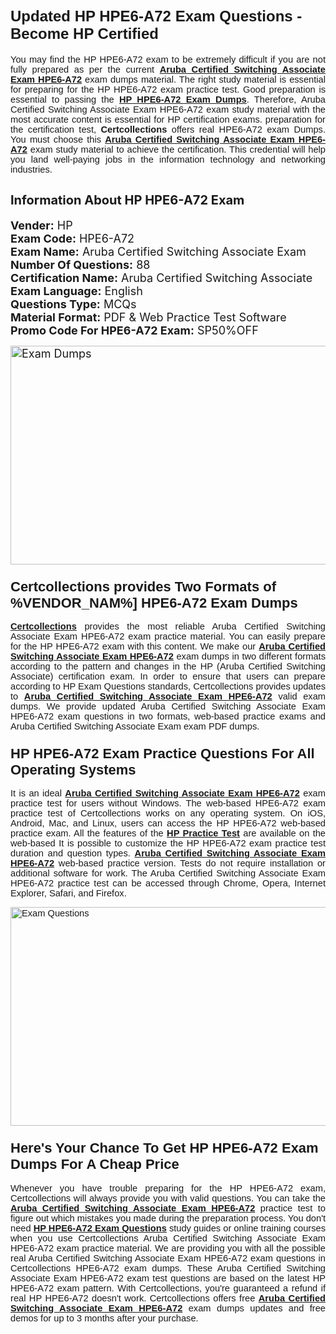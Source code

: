 <h1><span style="font-size:24px"><span style="font-family:Calibri,sans-serif"><strong>Updated HP HPE6-A72 Exam Questions - Become HP Certified</strong></span></span></h1> <p style="text-align:justify"><span style="font-size:11pt"><span style="font-family:Calibri,sans-serif">You may find the HP HPE6-A72 exam to be extremely difficult if you are not fully prepared as per the current <u><strong>Aruba Certified Switching Associate Exam HPE6-A72</strong></u> exam dumps material. The right study material is essential for preparing for the HP HPE6-A72 exam practice test. Good preparation is essential to passing the <a href="https://www.certcollections.com/hpe6-a72-exam-questions"><u><strong>HP HPE6-A72 Exam Dumps</strong></u></a>. Therefore, Aruba Certified Switching Associate Exam HPE6-A72 exam study material with the most accurate content is essential for HP certification exams. preparation for the certification test, <strong>Certcollections</strong> offers real HPE6-A72 exam Dumps. You must choose this <u><strong>Aruba Certified Switching Associate Exam HPE6-A72</strong></u> exam study material to achieve the certification. This credential will help you land well-paying jobs in the information technology and networking industries.</span></span></p> <h2 style="text-align:justify"><strong><span style="font-size:20px">Information About HP HPE6-A72 Exam</span></strong></h2> <p style="text-align:justify"><span style="font-size:18px"><strong>Vender:</strong> HP<br /> <strong>Exam Code:</strong> HPE6-A72<br /> <strong>Exam Name:</strong> Aruba Certified Switching Associate Exam<br /> <strong>Number Of Questions:</strong> 88<br /> <strong>Certification Name:</strong> Aruba Certified Switching Associate<br /> <strong>Exam Language:</strong> English<br /> <strong>Questions Type:</strong> MCQs<br /> <strong>Material Format:</strong> PDF & Web Practice Test Software<br /> <strong>Promo Code For HPE6-A72 Exam:</strong> SP50%OFF</span></p> <p style="text-align:justify"><span style="font-size:18px"><a href="https://www.certcollections.com/hpe6-a72-exam-questions" rel="no-follow"><img alt="Exam Dumps" src="https://www.certcollections.com/uploads/content/certcollections.jpg" style="height:350px; width:750px" /></a></span></p> <h3><span style="font-size:22px"><span style="font-family:Calibri,sans-serif"><strong>Certcollections provides Two Formats of %VENDOR_NAM%] HPE6-A72 Exam Dumps</strong></span></span></h3> <p style="text-align:justify"><span style="font-size:11pt"><span style="font-family:Calibri,sans-serif"><a href="https://www.certcollections.com/"><u><strong>Certcollections</strong></u></a> provides the most reliable Aruba Certified Switching Associate Exam HPE6-A72 exam practice material. You can easily prepare for the HP HPE6-A72 exam with this content. We make our <u><strong>Aruba Certified Switching Associate Exam HPE6-A72</strong></u> exam dumps in two different formats according to the pattern and changes in the HP (Aruba Certified Switching Associate) certification exam. In order to ensure that users can prepare according to HP Exam Questions standards, Certcollections provides updates to <u><strong>Aruba Certified Switching Associate Exam HPE6-A72</strong></u> valid exam dumps. We provide updated Aruba Certified Switching Associate Exam HPE6-A72 exam questions in two formats, web-based practice exams and Aruba Certified Switching Associate Exam exam PDF dumps.</span></span></p> <h3><span style="font-size:22px"><span style="font-family:Calibri,sans-serif"><strong>HP HPE6-A72 Exam Practice Questions For All Operating Systems</strong></span></span></h3> <p style="text-align:justify"><span style="font-size:11pt"><span style="font-family:Calibri,sans-serif">It is an ideal <u><strong>Aruba Certified Switching Associate Exam HPE6-A72</strong></u> exam practice test for users without Windows. The web-based HPE6-A72 exam practice test of Certcollections works on any operating system. On iOS, Android, Mac, and Linux, users can access the HP HPE6-A72 web-based practice exam. All the features of the <a href="https://www.certcollections.com/hp-exam-dumps"><u><strong>HP Practice Test</strong></u></a> are available on the web-based It is possible to customize the HP HPE6-A72 exam practice test duration and question types. <u><strong>Aruba Certified Switching Associate Exam HPE6-A72</strong></u> web-based practice version. Tests do not require installation or additional software for work. The Aruba Certified Switching Associate Exam HPE6-A72 practice test can be accessed through Chrome, Opera, Internet Explorer, Safari, and Firefox.</span></span></p> <p style="text-align:justify"><span style="font-size:11pt"><span style="font-family:Calibri,sans-serif"><a href="https://www.certcollections.com/hpe6-a72-exam-questions" rel="no-follow"><img alt="Exam Questions" src="https://www.certcollections.com/uploads/content/55597321.jpg" style="height:350px; width:750px" /></a></span></span></p> <h3><span style="font-size:22px"><span style="font-family:Calibri,sans-serif"><strong>Here's Your Chance To Get HP HPE6-A72 Exam Dumps For A Cheap Price</strong></span></span></h3> <p style="text-align:justify"><span style="font-size:11pt"><span style="font-family:Calibri,sans-serif">Whenever you have trouble preparing for the HP HPE6-A72 exam, Certcollections will always provide you with valid questions. You can take the <u><strong>Aruba Certified Switching Associate Exam HPE6-A72</strong></u> practice test to figure out which mistakes you made during the preparation process. You don't need <a href="https://www.certcollections.com/hpe6-a72-exam-questions"><u><strong>HP HPE6-A72 Exam Questions</strong></u></a> study guides or online training courses when you use Certcollections Aruba Certified Switching Associate Exam HPE6-A72 exam practice material. We are providing you with all the possible real Aruba Certified Switching Associate Exam HPE6-A72 exam questions in Certcollections HPE6-A72 exam dumps. These Aruba Certified Switching Associate Exam HPE6-A72 exam test questions are based on the latest HP HPE6-A72 exam pattern. With Certcollections, you're guaranteed a refund if real HP HPE6-A72 doesn't work. Certcollections offers free <u><strong>Aruba Certified Switching Associate Exam HPE6-A72</strong></u> exam dumps updates and free demos for up to 3 months after your purchase.</span></span></p>
